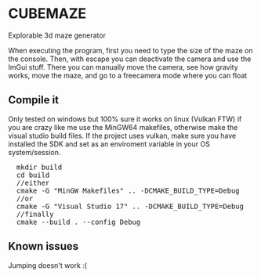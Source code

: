 # CUBEMAZE
Explorable 3d maze generator

When executing the program, first you need to type the size of the maze on the console. Then, with escape you can deactivate the camera and use the ImGui stuff. There you can manually move the camera, see how gravity works, move the maze, and go to a freecamera mode where you can float

## Compile it
Only tested on windows but 100% sure it works on linux (Vulkan FTW)
if you are crazy like me use the MinGW64 makefiles, otherwise make the visual studio build files.
If the project uses vulkan, make sure you have installed the SDK and set as an enviroment variable in your OS system/session.
<pre>
  mkdir build
  cd build
  //either
  cmake -G "MinGW Makefiles" .. -DCMAKE_BUILD_TYPE=Debug
  //or
  cmake -G "Visual Studio 17" .. -DCMAKE_BUILD_TYPE=Debug
  //finally
  cmake --build . --config Debug
</pre>

## Known issues
Jumping doesn't work :( 
